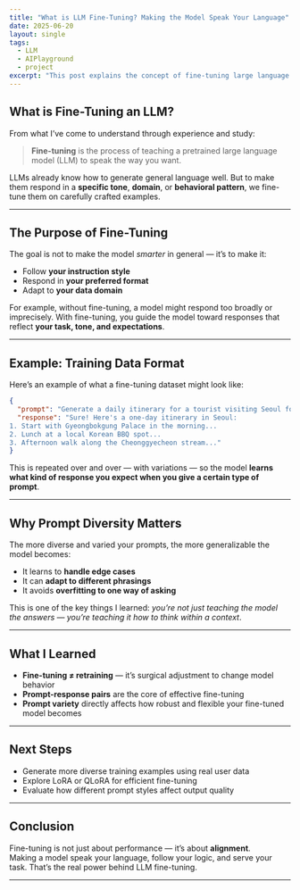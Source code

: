 ```yaml
---
title: "What is LLM Fine-Tuning? Making the Model Speak Your Language"  
date: 2025-06-20  
layout: single  
tags:  
  - LLM  
  - AIPlayground  
  - project  
excerpt: "This post explains the concept of fine-tuning large language models (LLMs) from a practical perspective, focusing on shaping model outputs through diverse and targeted prompt-response data."  
---
```


## What is Fine-Tuning an LLM?  

From what I’ve come to understand through experience and study:  

> **Fine-tuning** is the process of teaching a pretrained large language model (LLM) to speak the way you want.  

LLMs already know how to generate general language well. But to make them respond in a **specific tone**, **domain**, or **behavioral pattern**, we fine-tune them on carefully crafted examples.  

---

## The Purpose of Fine-Tuning  

The goal is not to make the model *smarter* in general — it’s to make it:  
- Follow **your instruction style**  
- Respond in **your preferred format**  
- Adapt to **your data domain**  

For example, without fine-tuning, a model might respond too broadly or imprecisely. With fine-tuning, you guide the model toward responses that reflect **your task, tone, and expectations**.  

---

## Example: Training Data Format  

Here’s an example of what a fine-tuning dataset might look like:  

```json
{  
  "prompt": "Generate a daily itinerary for a tourist visiting Seoul for one day.",  
  "response": "Sure! Here's a one-day itinerary in Seoul:  
1. Start with Gyeongbokgung Palace in the morning...  
2. Lunch at a local Korean BBQ spot...  
3. Afternoon walk along the Cheonggyecheon stream..."  
}  
```

This is repeated over and over — with variations — so the model **learns what kind of response you expect when you give a certain type of prompt**.  

---

## Why Prompt Diversity Matters  

The more diverse and varied your prompts, the more generalizable the model becomes:  
- It learns to **handle edge cases**  
- It can **adapt to different phrasings**  
- It avoids **overfitting to one way of asking**  

This is one of the key things I learned: *you’re not just teaching the model the answers — you’re teaching it how to think within a context*.  

---

## What I Learned  

- **Fine-tuning ≠ retraining** — it’s surgical adjustment to change model behavior  
- **Prompt-response pairs** are the core of effective fine-tuning  
- **Prompt variety** directly affects how robust and flexible your fine-tuned model becomes  

---

## Next Steps  

- Generate more diverse training examples using real user data  
- Explore LoRA or QLoRA for efficient fine-tuning  
- Evaluate how different prompt styles affect output quality  

---

## Conclusion  

Fine-tuning is not just about performance — it’s about **alignment**.  
Making a model speak your language, follow your logic, and serve your task. That’s the real power behind LLM fine-tuning.  

---
